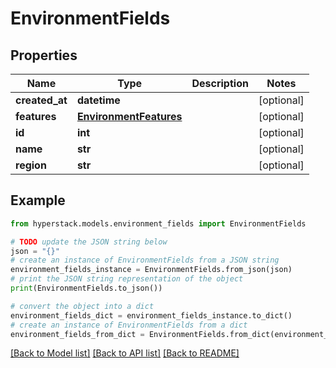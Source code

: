 # EnvironmentFields


## Properties

Name | Type | Description | Notes
------------ | ------------- | ------------- | -------------
**created_at** | **datetime** |  | [optional] 
**features** | [**EnvironmentFeatures**](EnvironmentFeatures.md) |  | [optional] 
**id** | **int** |  | [optional] 
**name** | **str** |  | [optional] 
**region** | **str** |  | [optional] 

## Example

```python
from hyperstack.models.environment_fields import EnvironmentFields

# TODO update the JSON string below
json = "{}"
# create an instance of EnvironmentFields from a JSON string
environment_fields_instance = EnvironmentFields.from_json(json)
# print the JSON string representation of the object
print(EnvironmentFields.to_json())

# convert the object into a dict
environment_fields_dict = environment_fields_instance.to_dict()
# create an instance of EnvironmentFields from a dict
environment_fields_from_dict = EnvironmentFields.from_dict(environment_fields_dict)
```
[[Back to Model list]](../README.md#documentation-for-models) [[Back to API list]](../README.md#documentation-for-api-endpoints) [[Back to README]](../README.md)


